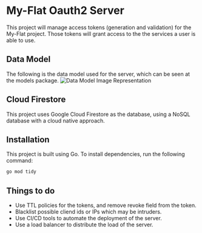 # My-Flat Oauth2 Server

This project will manage access tokens (generation and validation) for the My-Flat project. Those tokens will grant access to the the services a user is able to use.

## Data Model

The following is the data model used for the server, which can be seen at the models package.
![Data Model Image Representation](server_data_mdel.png)


## Cloud Firestore

This project uses Google Cloud Firestore as the database, using a NoSQL database with a cloud native approach.

## Installation

This project is built using Go. To install dependencies, run the following command:

```bash
go mod tidy
```

## Things to do

- Use TTL policies for the tokens, and remove revoke field from the token.
- Blacklist possible cliend ids or IPs which may be intruders.
- Use CI/CD tools to automate the deployment of the server.
- Use a load balancer to distribute the load of the server.